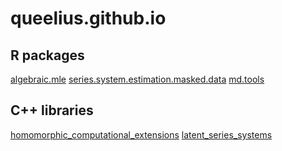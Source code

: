 # queelius.github.io

R packages
----------
[algebraic.mle](https://queelius.github.io/algebraic.mle)
[series.system.estimation.masked.data](https://queelius.github.io/series_system_estimation_masked_data)
[md.tools](https://queelius.github.io/md.tools)

C++ libraries
-------------
[homomorphic_computational_extensions](http://queelius.github.io/homomorphic_computational_extensions)
[latent_series_systems](https://queelius.github.io/latent_series_systems)
